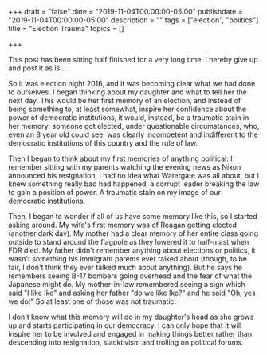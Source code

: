 +++
draft = "false"
date = "2019-11-04T00:00:00-05:00"
publishdate = "2019-11-04T00:00:00-05:00"
description = ""
tags = ["election", "politics"]
title = "Election Trauma"
topics = []

+++

This post has been sitting half finished for a very long time.  I hereby give up and post it as is...

So it was election night 2016, and it was becoming clear what we had done to ourselves.  I began thinking about my daughter and what to tell her the next day.  This would be her first memory of an election, and instead of being something to, at least somewhat, inspire her confidence about the power of democratic institutions, it would, instead, be a traumatic stain in her memory: someone got elected, under questionable circumstances, who, even an 8 year old could see, was clearly incompetent and indifferent to the democratic institutions of this country and the rule of law.

Then I began to think about my first memories of anything political:  I remember sitting with my parents watching the evening news as Nixon announced his resignation, I had no idea what Watergate was all about, but I knew something really bad had happened, a corrupt leader breaking the law to gain a position of power.  A traumatic stain on my image of our democratic institutions.

Then, I began to wonder if all of us have some memory like this, so I started asking around.  My wife's first memory was of Reagan getting elected (another dark day).  My mother had a clear memory of her entire class going outside to stand around the flagpole as they lowered it to half-mast when FDR died.  My father didn't remember anything about elections or politics, it wasn't something his immigrant parents ever talked about (though, to be fair, I don't think they ever talked much about anything).  But he says he remembers seeing B-17 bombers going overhead and the fear of what the Japanese might do.  My mother-in-law remembered seeing a sign which said "I like Ike" and asking her father "do we like Ike?" and he said "Oh, yes we do!"  So at least one of those was not traumatic.

I don't know what this memory will do in my daughter's head as she grows up and starts participating in our democracy.  I can only hope that it will inspire her to be involved and engaged in making things better rather than descending into resignation, slacktivism and trolling on political forums.
